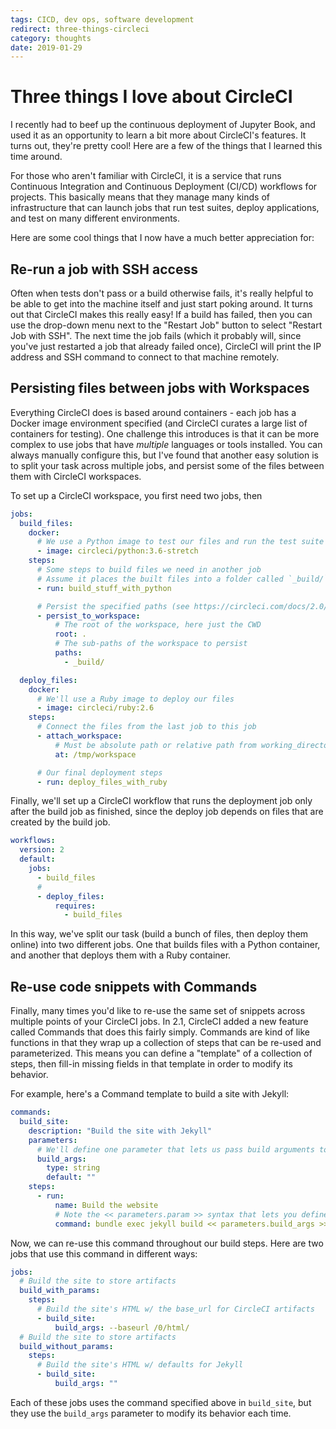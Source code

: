 ```yaml
---
tags: CICD, dev ops, software development
redirect: three-things-circleci
category: thoughts
date: 2019-01-29
---
```


# Three things I love about CircleCI

I recently had to beef up the continuous deployment of Jupyter Book, and used
it as an opportunity to learn a bit more about CircleCI's features. It turns out,
they're pretty cool! Here are a few of the things that I learned this time around.

For those who aren't familiar with CircleCI, it is a service that runs Continuous
Integration and Continuous Deployment (CI/CD) workflows for projects. This basically
means that they manage many kinds of infrastructure that can launch jobs that run
test suites, deploy applications, and test on many different environments.

Here are some cool things that I now have a much better appreciation for:

## Re-run a job with SSH access

Often when tests don't pass or a build otherwise fails, it's really helpful to be
able to get into the machine itself and just start poking around. It turns out that
CircleCI makes this really easy! If a build has failed, then you can use the drop-down
menu next to the "Restart Job" button to select "Restart Job with SSH". The next time
the job fails (which it probably will, since you've just restarted a job that already
failed once), CircleCI will print the IP address and SSH command to connect to that
machine remotely.

## Persisting files between jobs with Workspaces

Everything CircleCI does is based around containers - each job has a Docker image
environment specified (and CircleCI curates a large list of containers for testing).
One challenge this introduces is that it can be more complex to use jobs that have
*multiple* languages or tools installed. You can always manually configure this, but
I've found that another easy solution is to split your task across multiple jobs,
and persist some of the files between them with CircleCI workspaces.

To set up a CircleCI workspace, you first need two jobs, then

```yaml
jobs:
  build_files:
    docker:
      # We use a Python image to test our files and run the test suite
      - image: circleci/python:3.6-stretch
    steps:
      # Some steps to build files we need in another job
      # Assume it places the built files into a folder called `_build/`
      - run: build_stuff_with_python

      # Persist the specified paths (see https://circleci.com/docs/2.0/workflows/#using-workspaces-to-share-data-among-jobs)
      - persist_to_workspace:
          # The root of the workspace, here just the CWD
          root: .
          # The sub-paths of the workspace to persist
          paths:
            - _build/

  deploy_files:
    docker:
      # We'll use a Ruby image to deploy our files
      - image: circleci/ruby:2.6
    steps:
      # Connect the files from the last job to this job
      - attach_workspace:
          # Must be absolute path or relative path from working_directory
          at: /tmp/workspace

      # Our final deployment steps
      - run: deploy_files_with_ruby
```

Finally, we'll set up a CircleCI workflow that runs the deployment job only after the
build job as finished, since the deploy job depends on files that are created by the
build job.

```yaml
workflows:
  version: 2
  default:
    jobs:
      - build_files
      #
      - deploy_files:
          requires:
            - build_files
```

In this way, we've split our task (build a bunch of files, then deploy them online)
into two different jobs. One that builds files with a Python container, and another that
deploys them with a Ruby container.

## Re-use code snippets with Commands

Finally, many times you'd like to re-use the same set of snippets across multiple
points of your CircleCI jobs. In 2.1, CircleCI added a new feature called Commands
that does this fairly simply. Commands are kind of like functions in that they
wrap up a collection of steps that can be re-used and parameterized. This means you
can define a "template" of a collection of steps, then fill-in missing fields in that
template in order to modify its behavior.

For example, here's a Command template to build a site with Jekyll:

```yaml
commands:
  build_site:
    description: "Build the site with Jekyll"
    parameters:
      # We'll define one parameter that lets us pass build arguments to Jekyll build
      build_args:
        type: string
        default: ""
    steps:
      - run:
          name: Build the website
          # Note the << parameters.param >> syntax that lets you define your own inputs
          command: bundle exec jekyll build << parameters.build_args >>
```

Now, we can re-use this command throughout our build steps. Here are two jobs that use
this command in different ways:

```yaml
jobs:
  # Build the site to store artifacts
  build_with_params:
    steps:
      # Build the site's HTML w/ the base_url for CircleCI artifacts
      - build_site:
          build_args: --baseurl /0/html/
  # Build the site to store artifacts
  build_without_params:
    steps:
      # Build the site's HTML w/ defaults for Jekyll
      - build_site:
          build_args: ""
```

Each of these jobs uses the command specified above in `build_site`, but
they use the `build_args` parameter to modify its behavior each time.
